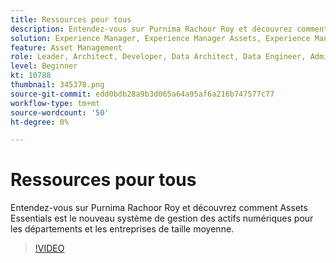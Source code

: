 ```yaml
---
title: Ressources pour tous
description: Entendez-vous sur Purnima Rachoor Roy et découvrez comment Assets Essentials est le nouveau système de gestion des actifs numériques pour les départements et les entreprises de taille moyenne.
solution: Experience Manager, Experience Manager Assets, Experience Manager as a Cloud Service
feature: Asset Management
role: Leader, Architect, Developer, Data Architect, Data Engineer, Admin, User
level: Beginner
kt: 10788
thumbnail: 345378.png
source-git-commit: edd0bdb28a9b3d065a64a95af6a216b747577c77
workflow-type: tm+mt
source-wordcount: '50'
ht-degree: 0%

---
```



# Ressources pour tous

Entendez-vous sur Purnima Rachoor Roy et découvrez comment Assets Essentials est le nouveau système de gestion des actifs numériques pour les départements et les entreprises de taille moyenne.

>[!VIDEO](https://video.tv.adobe.com/v/345378/?quality=12&learn=on)
